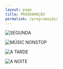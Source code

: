 ```yaml
---
layout: page
title: PROGRAMAÇÃO
permalink: /programação/
---
```

![SEGUNDA](/imagens/segunda.png)

![MÚSIC NONSTOP](/imagens/ggfffff.png)

![A TARDE](/imagens/atarte.png)

![A NOITE](/imagens/anoite.png)
